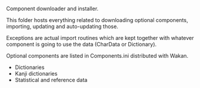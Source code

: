 Component downloader and installer.

This folder hosts everything related to downloading optional components, importing, updating and auto-updating those.

Exceptions are actual import routines which are kept together with whatever component is going to use the data (CharData or Dictionary).

Optional components are listed in Components.ini distributed with Wakan.

 * Dictionaries
 * Kanji dictionaries
 * Statistical and reference data
